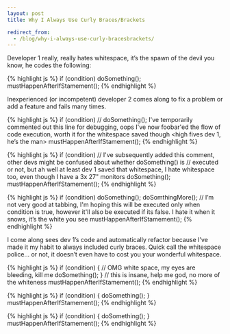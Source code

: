 ```yaml
---
layout: post
title: Why I Always Use Curly Braces/Brackets

redirect_from:
  - /blog/why-i-always-use-curly-bracesbrackets/
---
```


Developer 1 really, really hates whitespace, it’s the spawn of the devil you know, he codes the following:


{% highlight js %}
if (condition)
    doSomething();
mustHappenAfterIfStamement();
{% endhighlight %}

Inexperienced (or incompetent) developer 2 comes along to fix a problem or add a feature and fails many times.

{% highlight js %}
if (condition)
    // doSomething(); I've temporarily commented out this line for debugging, oops I've now foobar'ed the flow of code execution, worth it for the whitespace saved though <high fives dev 1, he’s the man>
mustHappenAfterIfStamement();
{% endhighlight %}

{% highlight js %}
if (condition)
    // I've subsequently added this comment, other devs might be confused about whether doSomething() is
    // executed or not, but ah well at least dev 1 saved that whitespace, I hate whitespace too, even though I have a 3x 27" monitors
    doSomething();
mustHappenAfterIfStamement();
{% endhighlight %}

{% highlight js %}
if (condition)
    doSomething();
    doSomthingMore(); // I’m not very good at tabbing, I'm hoping this will be executed only when condition is true, however it'll also be executed if its false. I hate it when it snows, it’s the white you see
mustHappenAfterIfStamement();
{% endhighlight %}

I come along sees dev 1’s code and automatically refactor because I’ve made it my habit to always included curly braces. Quick call the whitespace police… or not, it doesn’t even have to cost you your wonderful whitespace.

{% highlight js %}
if (condition)
{   // OMG white space, my eyes are bleeding, kill me
    doSomething();
}   // this is insane, help me god, no more of the whiteness
mustHappenAfterIfStamement();
{% endhighlight %}

{% highlight js %}
if (condition) { doSomething(); }
mustHappenAfterIfStamement();
{% endhighlight %}

{% highlight js %}
if (condition)
    { doSomething(); }
mustHappenAfterIfStamement();
{% endhighlight %}